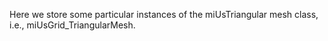 Here we store some particular instances of the miUsTriangular mesh class, i.e., miUsGrid_TriangularMesh.